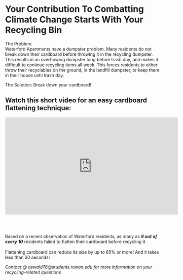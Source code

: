 # Your Contribution To Combatting Climate Change Starts With Your Recycling Bin

The Problem: 
<br>
Waterford Apartments have a dumpster problem. Many residents do not break down their cardboard before throwing it in the recycling dumpster. This results in an overflowing dumpster long before trash day, and makes it difficult to continue recycling items all week. This forces residents to either throw their recyclables on the ground, in the landfill dumpster, or keep them in their house until trash day. 

The Solution:
Break down your cardboard!

## Watch this short video for an easy cardboard flattening technique: 

<iframe width="560" height="315" src="https://www.youtube.com/embed/yPi2yNENia0" title="YouTube video player" frameborder="0" allow="accelerometer; autoplay; clipboard-write; encrypted-media; gyroscope; picture-in-picture" allowfullscreen></iframe>

<br><br>

Based on a recent observation of Waterford residents, as many as ***9 out of every 10*** residents failed to flatten their cardboard before recycling it. 
<br><br>
Flattening cardboard can reduce its size by up to 85% or more! And it takes less than 30 seconds!


<footer>
    <address>
        Contact @ oswald78@students.rowan.edu for more information on your recycling-related questions

